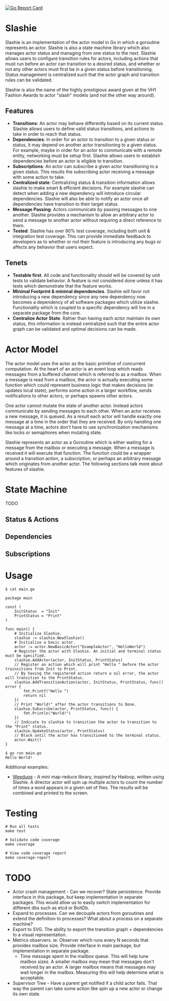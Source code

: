 [![Go Report Card](https://goreportcard.com/badge/github.com/strategicpause/slashie)](https://goreportcard.com/report/github.com/strategicpause/slashie)

# Slashie
Slashie is an implementation of the actor model in Go in which a goroutine represents an actor. Slashie is also a 
state machine library which also manages actor status and managing from one status to the next. Slashie allows users to 
configure transition rules for actors, including actions that must run before an actor can transition to a desired 
status, and whether or not any other actors must first be in a given status before transitioning. Status management is 
centralized such that the actor graph and transition rules can be validated. 

Slashie is also the name of the highly prestigious award given at the VH1 Fashion Awards to actor "slash" models (and 
not the other way around).

## Features
* **Transitions**: An actor may behave differently based on its current status. Slashie allows users to define
valid status transitions, and actions to take in order to reach that status.
* **Dependencies**: In order for an actor to transition to a given status or status, it may depend on another actor
transitioning to a given status. For example, maybe in order for an actor to communicate with a remote entity, networking
must be setup first. Slashie allows users to establish dependencies before an actor is eligible to transition.
* **Subscriptions**: An actor can subscribe a given actor transitioning to a given status. This results the subscribing
actor receiving a message with some action to take.
* **Centralized state**: Centralizing status & transition information allows slashie to make smart & efficient decisions.
For example slashie can detect when adding a new dependency will introduce circular dependencies. Slashie will also be 
able to notify an actor once all dependencies have transition to their target status.
* **Message Passing**: Actors communicate by passing messages to one another. Slashie provides a mechanism to allow an
arbitrary actor to send a message to another actor without requiring a direct reference to them.
* **Tested**: Slashie has over 90% test coverage, including both unit & integration test coverage. This can provide
immediate feedback to developers as to whether or not their feature is introducing any bugs or affects any behavior
that users expect.

## Tenets
* **Testable first**. All code and functionality should will be covered by unit tests to validate behavior. A feature is 
not considered done unless it has tests which demonstrate that the feature works.
* **Minimal Footprint & minimal dependencies**. Slashie will favor not introducing a new dependency since any new 
dependency now becomes a dependency of all software packages which utilize slashie. Functionality which is coupled to
a specific dependency will live in a separate package from the core.
* **Centralize Actor State**. Rather than having each actor maintain its own status, this information is instead 
centralized such that the entire actor graph can be validated and optimal decisions can be made.

# Actor Model
The actor model uses the actor as the basic primitive of concurrent computation. At the heart of an actor is an event
loop which reads messages from a buffered channel which is referred to as a mailbox. When a message is read from a 
mailbox, the actor is actually executing some function which could represent business logic that makes decisions (ie: 
updates local state), performs some action in a larger workflow, sends notifications to other actors, or perhaps spawns 
other actors. 

One actor cannot mutate the state of another actor. Instead actors communicate by sending messages to each other. When 
an actor receives a new message, it is queued. As a result 
each actor will handle exactly one message at a time in the order that they are received. By only handling one message 
at a time, actors don't have to use synchronization mechanisms like locks or semaphores when mutating state.

Slashie represents an actor as a Goroutine which is either waiting for a message from the mailbox or executing a message. 
When a message is received it will execute that function. The function could be a wrapper around a transition action,
a subscription, or perhaps an arbitrary message which originates from another actor. The following sections talk more
about features of slashie.

# State Machine
TODO

## Status & Actions

## Dependencies

## Subscriptions

# Usage
~~~~
$ cat main.go

package main

const (
	InitStatus  = "Init"
	PrintStatus = "Print"
)

func main() {
    # Initialize Slashie.
    slashie := slashie.NewSlashie()
    # Initialize a basic actor.
    actor := actor.NewBasicActor("ExampleActor", "HelloWorld")
    # Register the actor with Slashie. An initial and terminal status must be specified.
    slashie.AddActor(actor, InitStatus, PrintStatus)
    // Register an action which will print "Hello " before the actor trainsitions from Init to Print.
    // By having the registered action return a nil error, the actor will transition to the PrintStatus. 
    slashie.AddTransitionAction(actor, InitStatus, PrintStatus, func() error {
        fmt.Printf("Hello ")
        return nil
    })
    // Print "World!" after the actor transitions to Done.
    slashie.Subscribe(actor, PrintStatus, func() {
        fmt.Println("World!")
    })
    // Indicate to slashie to transition the actor to transition to the "Print" status.
    slashie.UpdateStatus(actor, PrintStatus)
    // Block until the actor has transitioned to the terminal status.
    actor.Wait()
}

$ go run main.go
Hello World!
~~~~
Additional examples:
* [Weedupe](https://github.com/strategicpause/slashie-weedupe) - A mini map-reduce library, inspired by Hadoop, written
using Slashie. A director actor will spin up multiple actors to count the number of times a word appears in a given set 
of files. The results will be combined and printed to the screen.
# Testing
~~~~
# Run all tests
make test

# Validate code coverage
make coverage

# View code coverage report
make coverage-report
~~~~

# TODO
- Actor crash management - Can we recover? State persistence. Provide interface in this package, but keep implementation in separate packages. This would allow us to easily switch implementation for different dbs such as etcd or BoltDb.
- Expand to processes. Can we decouple actors from goroutines and extend the definition to processes? What about a process on a separate machine? 
- Export to SVG. The ability to export the transition graph + dependencies to a visual representation.
- Metrics observers. ie: Observer which runs every N seconds that provides mailbox size. Provide interface in main package, but implementation in separate package.
  - Time message spent in the mailbox queue. This will help tune mailbox sizes. A smaller mailbox may mean that
messages don't received by an actor. A larger mailbox means that messages may wait longer in the mailbox. Measuring this will help determine what is acceptable.
- Supervisor Tree - Have a parent get notified if a child actor fails. That way the parent can take some action like spin 
up a new actor or change its own state.